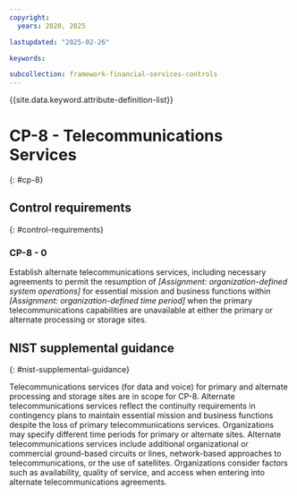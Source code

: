 ```yaml
---
copyright:
  years: 2020, 2025

lastupdated: "2025-02-26"

keywords:

subcollection: framework-financial-services-controls
---
```


{{site.data.keyword.attribute-definition-list}}

# CP-8 - Telecommunications Services
{: #cp-8}

## Control requirements
{: #control-requirements}



### CP-8 - 0


Establish alternate telecommunications services, including necessary agreements to permit the resumption of _[Assignment: organization-defined system operations]_ for essential mission and business functions within _[Assignment: organization-defined time period]_ when the primary telecommunications capabilities are unavailable at either the primary or alternate processing or storage sites.












## NIST supplemental guidance
{: #nist-supplemental-guidance}

Telecommunications services (for data and voice) for primary and alternate processing and storage sites are in scope for CP-8. Alternate telecommunications services reflect the continuity requirements in contingency plans to maintain essential mission and business functions despite the loss of primary telecommunications services. Organizations may specify different time periods for primary or alternate sites. Alternate telecommunications services include additional organizational or commercial ground-based circuits or lines, network-based approaches to telecommunications, or the use of satellites. Organizations consider factors such as availability, quality of service, and access when entering into alternate telecommunications agreements.
